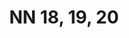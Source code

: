 ---
title: "NN 18, 19, 20"
plant-name: "NN 18, 19, 20"
plant-number: "17_18_19_20"
plant-xml: "/assets/xml/plant17_18_19_20.xml"
plant-img1: "/assets/img/plant17_18_19_20_verso.jpg"
plant-img2: "/assets/img/plant17_18_19_20.jpg"
plant-title: "NN 18, 19, 20"
plant-taxon-link: ""
plant-taxon-content: ""
layout: single-xml
---